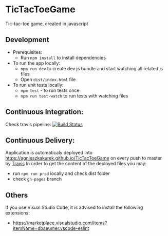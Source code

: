 # TicTacToeGame
Tic-tac-toe game, created in javascript

## Development
* Prerequisites:
  * Run `npm install` to install dependencies
* To run the app locally:
  * `npm run dev` to create dev js bundle and start watching all related js files
  * Open `dist/index.html` file
* To run unit tests locally:
  * `npm test` - to run tests once
  * `npm run test-watch` to run tests with watching files

## Continuous Integration:
Check travis pipeline:
[![Build Status](https://travis-ci.org/AgnieszkaKurek/TicTacToeGame.svg?branch=master)](https://travis-ci.org/AgnieszkaKurek/TicTacToeGame)

## Continuous Delivery:
Application is automaticaly deployed into https://agnieszkakurek.github.io/TicTacToeGame on every push to master by [Travis](https://travis-ci.org/AgnieszkaKurek/TicTacToeGame)
In order to get the content of the deployed files you may:
* run `npm run prod` locally and check dist folder
* check `gh-pages` branch

## Others

If you use Visual Studio Code, it is advised to install the following extensions:
* https://marketplace.visualstudio.com/items?itemName=dbaeumer.vscode-eslint
